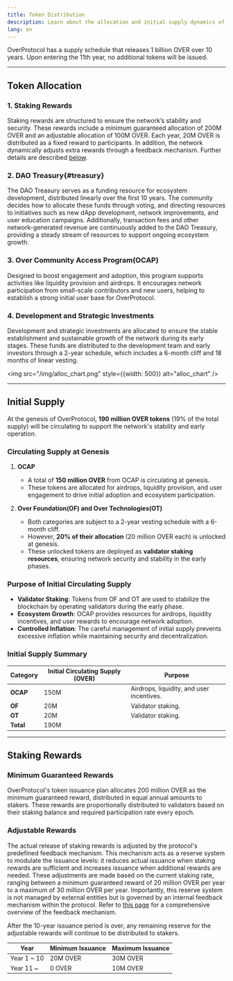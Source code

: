 ```yaml
---
title: Token Distribution
description: Learn about the allocation and initial supply dynamics of OVER tokens in OverProtocol, designed to ensure a stable and sustainable network.
lang: en
---
```


OverProtocol has a supply schedule that releases 1 billion OVER over 10 years. Upon entering the 11th year, no additional tokens will be issued.

---

## Token Allocation

### 1. Staking Rewards

Staking rewards are structured to ensure the network’s stability and security. These rewards include a minimum guaranteed allocation of 200M OVER and an adjustable allocation of 100M OVER. Each year, 20M OVER is distributed as a fixed reward to participants. In addition, the network dynamically adjusts extra rewards through a feedback mechanism. Further details are described [below](#staking-rewards).

### 2. DAO Treasury{#treasury}

The DAO Treasury serves as a funding resource for ecosystem development, distributed linearly over the first 10 years. The community decides how to allocate these funds through voting, and directing resources to initiatives such as new dApp development, network improvements, and user education campaigns. Additionally, transaction fees and other network-generated revenue are continuously added to the DAO Treasury, providing a steady stream of resources to support ongoing ecosystem growth.

### 3. Over Community Access Program(OCAP)

Designed to boost engagement and adoption, this program supports activities like liquidity provision and airdrops. It encourages network participation from small-scale contributors and new users, helping to establish a strong initial user base for OverProtocol.

### 4. Development and Strategic Investments

Development and strategic investments are allocated to ensure the stable establishment and sustainable growth of the network during its early stages. These funds are distributed to the development team and early investors through a 2-year schedule, which includes a 6-month cliff and 18 months of linear vesting.

<img src="/img/alloc_chart.png" style={{width: 500}} alt="alloc_chart" />

---

## Initial Supply

At the genesis of OverProtocol, **190 million OVER tokens** (19% of the total supply) will be circulating to support the network's stability and early operation.

### Circulating Supply at Genesis

1. **OCAP**  
    - A total of **150 million OVER** from OCAP is circulating at genesis.  
    - These tokens are allocated for airdrops, liquidity provision, and user engagement to drive initial adoption and ecosystem participation.

2. **Over Foundation(OF) and Over Technologies(OT)**  
    - Both categories are subject to a 2-year vesting schedule with a 6-month cliff.  
    - However, **20% of their allocation** (20 million OVER each) is unlocked at genesis.  
    - These unlocked tokens are deployed as **validator staking resources**, ensuring network security and stability in the early phases.

### Purpose of Initial Circulating Supply

- **Validator Staking**: Tokens from OF and OT are used to stabilize the blockchain by operating validators during the early phase.
- **Ecosystem Growth**: OCAP provides resources for airdrops, liquidity incentives, and user rewards to encourage network adoption.
- **Controlled Inflation**: The careful management of initial supply prevents excessive inflation while maintaining security and decentralization.

### Initial Supply Summary

| **Category**                  | **Initial Circulating Supply (OVER)** | **Purpose**                      |
|-------------------------------|---------------------------------------|----------------------------------|
| **OCAP**  | 150M                                  | Airdrops, liquidity, and user incentives. |
| **OF**            | 20M                                   | Validator staking.              |
| **OT**| 20M                                   | Validator staking.              |
| **Total**                     | 190M                                  |  |

---

## Staking Rewards

### Minimum Guaranteed Rewards

OverProtocol's token issuance plan allocates 200 million OVER as the minimum guaranteed reward, distributed in equal annual amounts to stakers. These rewards are proportionally distributed to validators based on their staking balance and required participation rate every epoch.

### Adjustable Rewards

The actual release of staking rewards is adjusted by the protocol's predefined feedback mechanism. This mechanism acts as a reserve system to modulate the issuance levels: it reduces actual issuance when staking rewards are sufficient and increases issuance when additional rewards are needed. These adjustments are made based on the current staking rate, ranging between a minimum guaranteed reward of 20 million OVER per year to a maximum of 30 million OVER per year. Importantly, this reserve system is not managed by external entities but is governed by an internal feedback mechanism within the protocol. Refer to [this page](feedback.md) for a comprehensive overview of the feedback mechanism.

After the 10-year issuance period is over, any remaining reserve for the adjustable rewards will continue to be distributed to stakers.

| Year        | Minimum Issuance | Maximum Issuance |
| ----------- | ---------------- | ---------------- |
| Year 1 ~ 10 | 20M OVER         | 30M OVER         |
| Year 11 ~   | 0 OVER           | 10M OVER         |
